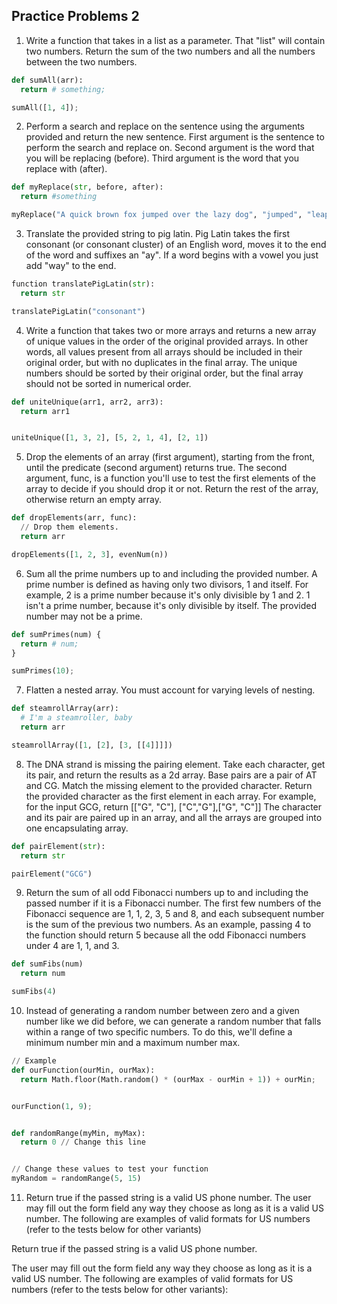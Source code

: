
## Practice Problems 2 

1. Write a function that takes in a list as a parameter. That "list" will contain two numbers. Return the sum of the two numbers and all the numbers between the two numbers. 

``` python
def sumAll(arr):
  return # something;

sumAll([1, 4]);
```

2. Perform a search and replace on the sentence using the arguments provided and return the new sentence. First argument is the sentence to perform the search and replace on. Second argument is the word that you will be replacing (before). Third argument is the word that you replace with (after).

``` python
def myReplace(str, before, after):
  return #something

myReplace("A quick brown fox jumped over the lazy dog", "jumped", "leaped")
```

3. Translate the provided string to pig latin. Pig Latin takes the first consonant (or consonant cluster) of an English word, moves it to the end of the word and suffixes an "ay". If a word begins with a vowel you just add "way" to the end.

``` python
function translatePigLatin(str):
  return str

translatePigLatin("consonant")
```

4. Write a function that takes two or more arrays and returns a new array of unique values in the order of the original provided arrays. In other words, all values present from all arrays should be included in their original order, but with no duplicates in the final array. The unique numbers should be sorted by their original order, but the final array should not be sorted in numerical order.

``` python
def uniteUnique(arr1, arr2, arr3):
  return arr1


uniteUnique([1, 3, 2], [5, 2, 1, 4], [2, 1])
```

5. Drop the elements of an array (first argument), starting from the front, until the predicate (second argument) returns true. The second argument, func, is a function you'll use to test the first elements of the array to decide if you should drop it or not. Return the rest of the array, otherwise return an empty array.

``` python
def dropElements(arr, func):
  // Drop them elements.
  return arr

dropElements([1, 2, 3], evenNum(n))
```

6. Sum all the prime numbers up to and including the provided number. A prime number is defined as having only two divisors, 1 and itself. For example, 2 is a prime number because it's only divisible by 1 and 2. 1 isn't a prime number, because it's only divisible by itself. The provided number may not be a prime.

``` python
def sumPrimes(num) {
  return # num;
}

sumPrimes(10);
```

7. Flatten a nested array. You must account for varying levels of nesting.

``` python
def steamrollArray(arr):
  # I'm a steamroller, baby
  return arr

steamrollArray([1, [2], [3, [[4]]]])
```

8. The DNA strand is missing the pairing element. Take each character, get its pair, and return the results as a 2d array. Base pairs are a pair of AT and CG. Match the missing element to the provided character. Return the provided character as the first element in each array. For example, for the input GCG, return [["G", "C"], ["C","G"],["G", "C"]] The character and its pair are paired up in an array, and all the arrays are grouped into one encapsulating array.

``` python
def pairElement(str):
  return str

pairElement("GCG")
```

9. Return the sum of all odd Fibonacci numbers up to and including the passed number if it is a Fibonacci number. The first few numbers of the Fibonacci sequence are 1, 1, 2, 3, 5 and 8, and each subsequent number is the sum of the previous two numbers. As an example, passing 4 to the function should return 5 because all the odd Fibonacci numbers under 4 are 1, 1, and 3.

``` python
def sumFibs(num) 
  return num

sumFibs(4)
```

10. Instead of generating a random number between zero and a given number like we did before, we can generate a random number that falls within a range of two specific numbers. To do this, we'll define a minimum number min and a maximum number max.

``` python
// Example
def ourFunction(ourMin, ourMax):
  return Math.floor(Math.random() * (ourMax - ourMin + 1)) + ourMin;


ourFunction(1, 9);


def randomRange(myMin, myMax):
  return 0 // Change this line


// Change these values to test your function
myRandom = randomRange(5, 15)
```
11. Return true if the passed string is a valid US phone number. The user may fill out the form field any way they choose as long as it is a valid US number. The following are examples of valid formats for US numbers (refer to the tests below for other variants)

Return true if the passed string is a valid US phone number.

The user may fill out the form field any way they choose as long as it is a valid US number. The following are examples of valid formats for US numbers (refer to the tests below for other variants):



